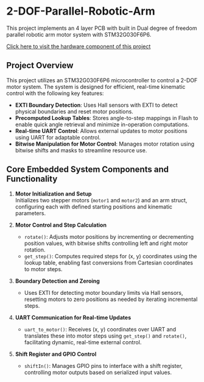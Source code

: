# 2-DOF-Parallel-Robotic-Arm

This project implements an 4 layer PCB with built in Dual degree of freedom parallel robotic arm motor system with STM32G030F6P6.

[Click here to visit the hardware component of this project](https://github.com/BentoMomento/2-DOF-Parallel-Robotic-Arm-PCB) 

## Project Overview

This project utilizes an STM32G030F6P6 microcontroller to control a 2-DOF motor system. The system is designed for efficient, real-time kinematic control with the following key features:

- **EXTI Boundary Detection**: Uses Hall sensors with EXTI to detect physical boundaries and reset motor positions.
- **Precomputed Lookup Tables**: Stores angle-to-step mappings in Flash to enable quick angle retrieval and minimize in-operation computations.
- **Real-time UART Control**: Allows external updates to motor positions using UART for adaptable control.
- **Bitwise Manipulation for Motor Control**: Manages motor rotation using bitwise shifts and masks to streamline resource use.

## Core Embedded System Components and Functionality

1. **Motor Initialization and Setup**  
   Initializes two stepper motors (`motor1` and `motor2`) and an arm struct, configuring each with defined starting positions and kinematic parameters.

2. **Motor Control and Step Calculation**
   - `rotate()`: Adjusts motor positions by incrementing or decrementing position values, with bitwise shifts controlling left and right motor rotation.
   - `get_step()`: Computes required steps for (x, y) coordinates using the lookup table, enabling fast conversions from Cartesian coordinates to motor steps.

3. **Boundary Detection and Zeroing**
   - Uses EXTI for detecting motor boundary limits via Hall sensors, resetting motors to zero positions as needed by iterating incremental steps.

4. **UART Communication for Real-time Updates**
   - `uart_to_motor()`: Receives (x, y) coordinates over UART and translates these into motor steps using `get_step()` and `rotate()`, facilitating dynamic, real-time external control.

5. **Shift Register and GPIO Control**
   - `shiftIn()`: Manages GPIO pins to interface with a shift register, controlling motor outputs based on serialized input values.


